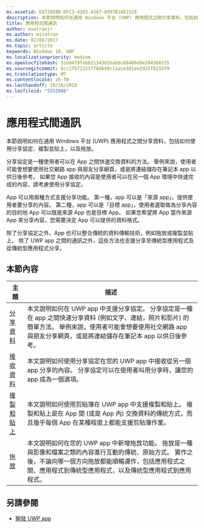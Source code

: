 ```yaml
---
ms.assetid: E0728EB0-DFC3-4203-A367-8997B16E2328
description: 本節說明如何在通用 Windows 平台 (UWP) 應用程式之間分享資料，包括如何使用分享協定、複製並貼上，以及拖放。
title: 應用程式間通訊
author: msatranjr
ms.author: misatran
ms.date: 02/08/2017
ms.topic: article
keywords: Windows 10, UWP
ms.localizationpriority: medium
ms.openlocfilehash: 52e8479febb2134365bab6c68486d9e284366535
ms.sourcegitcommit: 6cc275f2151f78db40c11ace381ee2d35f0155f9
ms.translationtype: MT
ms.contentlocale: zh-TW
ms.lasthandoff: 10/26/2018
ms.locfileid: "5552980"
---
```

# <a name="app-to-app-communication"></a>應用程式間通訊


本節說明如何在通用 Windows 平台 (UWP) 應用程式之間分享資料，包括如何使用分享協定、複製並貼上，以及拖放。

分享協定是一種使用者可以在 App 之間快速交換資料的方法。 舉例來說，使用者可能會想要使用社交網路 app 與朋友分享網頁，或是將連結儲存在筆記本 app 以供日後參考。 如果您 App 接收的內容是使用者可以在另一個 App 環境中快速完成的內容，請考慮使用分享協定。

App 可以用兩種方式支援分享功能。 第一種，app 可以是「來源 app」，提供使用者要分享的內容。 第二種，app 可以是「目標 app」，使用者選取做為分享內容的目的地 App 可以既是來源 App 也是目標 App。 如果您希望將 App 當作來源 App 來分享內容，您需要決定 App 可以提供的資料格式。

除了分享協定之外，App 也可以整合傳統的資料傳輸技術，例如拖放或複製並貼上。 除了 UWP app 之間的通訊之外，這些方法也支援分享至傳統型應用程式及從傳統型應用程式分享。



## <a name="in-this-section"></a>本節內容

| 主題 | 描述 |
|-------|-------------|
| [分享資料](share-data.md) | 本文說明如何在 UWP app 中支援分享協定。 分享協定是一種在 app 之間快速分享資料 (例如文字、連結，照片和影片) 的簡單方法。 舉例來說，使用者可能會想要使用社交網路 app 與朋友分享網頁，或是將連結儲存在筆記本 app 以供日後參考。 |
| [接收資料](receive-data.md) | 本文說明如何使用分享協定在您的 UWP app 中接收從另一個 app 分享的內容。 分享協定可以在使用者叫用分享時，讓您的 app 成為一個選項。 |
| [複製和貼上](copy-and-paste.md) | 本文說明如何使用剪貼簿在 UWP app 中支援複製和貼上。 複製和貼上是在 App 間 (或是 App 內) 交換資料的傳統方式，而且幾乎每個 App 在某種程度上都能支援剪貼簿作業。 |
| [拖放](../design/input/drag-and-drop.md) | 本文說明如何在您的 UWP app 中新增拖放功能。 拖放是一種與影像和檔案之類的內容進行互動的傳統、原始方式。 實作之後，不論向哪一個方向拖放都能順暢運作，包括應用程式之間、應用程式到傳統型應用程式，以及傳統型應用程式到應用程式。 |

## <a name="see-also"></a>另請參閱
- [開發 UWP app](https://developer.microsoft.com/windows/develop)
